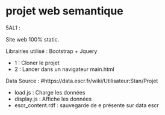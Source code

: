 # projet web semantique 

<p>5AL1 :</p>

<p>Site web 100% static.</p> 
<p>Librairies utilisé : Bootstrap + Jquery</p>

* 1 : Cloner le projet
* 2 : Lancer dans un navigateur main.html

<p>Data Source : #https://data.escr.fr/wiki/Utilisateur:Stan/Projet</p>

* load.js : Charge les données
* display.js : Affiche les données
* escr_content.rdf : sauvegarde de e présente sur data escr
